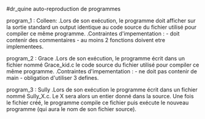 #dr_quine
	auto-reproduction de programmes

program_1 : Colleen:
	.Lors de son exécution, le programme doit afficher sur la sortie standard un output
	identique au code source du fichier utilisé pour compiler ce même programme.
	.Contraintes d'impementation :	- doit contenir des commentaires
								 	- au moins 2 fonctions doivent etre implementees.


program_2 : Grace
	.Lors de son exécution, le programme écrit dans un fichier nommé Grace_kid.c le
	code source du fichier utilisé pour compiler ce même programme.
	.Contraintes d'impementation :	- ne doit pas contenir de main
									- obligation d'utiliser 3 defines.

program_3 : Sully
	.Lors de son exécution le programme écrit dans un fichier nommé Sully_X.c. Le
	X sera alors un entier donné dans la source. Une fois le fichier créé, le programme
	compile ce fichier puis exécute le nouveau programme (qui aura le nom de son
	fichier source).
